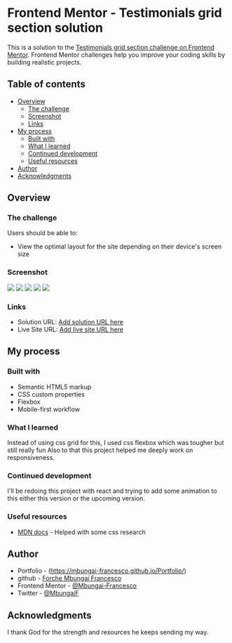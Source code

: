 # Frontend Mentor - Testimonials grid section solution

This is a solution to the [Testimonials grid section challenge on Frontend Mentor](https://www.frontendmentor.io/challenges/testimonials-grid-section-Nnw6J7Un7). Frontend Mentor challenges help you improve your coding skills by building realistic projects. 

## Table of contents

- [Overview](#overview)
  - [The challenge](#the-challenge)
  - [Screenshot](#screenshot)
  - [Links](#links)
- [My process](#my-process)
  - [Built with](#built-with)
  - [What I learned](#what-i-learned)
  - [Continued development](#continued-development)
  - [Useful resources](#useful-resources)
- [Author](#author)
- [Acknowledgments](#acknowledgments)


## Overview

### The challenge

Users should be able to:

- View the optimal layout for the site depending on their device's screen size

### Screenshot

![](./Screenshots/Screenshot%202024-02-17%20132711.png)
![](./Screenshots/Screenshot%202024-02-17%20132839.png)
![](./Screenshots/Screenshot%202024-02-17%20132910.png)
![](./Screenshots/Screenshot%202024-02-17%20132954.png)
![](./Screenshots/Screenshot%202024-02-17%20133013.png)

### Links

- Solution URL: [Add solution URL here](https://www.frontendmentor.io/solutions/css-flexbox-LGQvbpp7Xw)
- Live Site URL: [Add live site URL here](https://mbungai-francesco.github.io/Testimonial-Section/)

## My process

### Built with

- Semantic HTML5 markup
- CSS custom properties
- Flexbox
- Mobile-first workflow


### What I learned

Instead of using css grid for this, I used css flexbox which was tougher but still really fun
Also to that this project helped me deeply work on responsiveness.


### Continued development

I'll be redoing this project with react and trying to add some animation to this either this version or the upcoming version.
### Useful resources

- [MDN docs](https://developer.mozilla.org/en-US/) - Helped with some css research

## Author

- Portfolio - (https://mbungai-francesco.github.io/Portfolio/)
- github - [Forche Mbungai Francesco](https://github.com/Mbungai-Francesco)
- Frontend Mentor - [@Mbungai-Francesco](https://www.frontendmentor.io/profile/Mbungai-Francesco)
- Twitter - [@MbungaiF](https://twitter.com/MbungaiF)


## Acknowledgments

I thank God for the strength and resources he keeps sending my way.